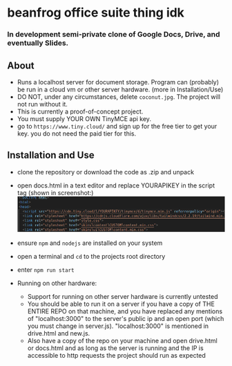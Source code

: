 # beanfrog office suite thing idk
### In development semi-private clone of Google Docs, Drive, and eventually Slides.

## About
- Runs a localhost server for document storage. Program can (probably) be run in a cloud vm or other server hardware. (more in Installation/Use)
- DO NOT, under any circumstances, delete `coconut.jpg`. The project will not run without it.
- This is currently a proof-of-concept project.
- You must supply YOUR OWN TinyMCE api key.
- go to `https://www.tiny.cloud/` and sign up for the free tier to get your key. you do not need the paid tier for this.

## Installation and Use
- clone the repository or download the code as .zip and unpack
- open docs.html in a text editor and replace YOURAPIKEY in the script tag (shown in screenshot:)
![screenshot](readmeassets/1.png)
- ensure `npm` and `nodejs` are installed on your system
- open a terminal and `cd` to the projects root directory
- enter `npm run start`

- Running on other hardware:
    - Support for running on other server hardware is currently untested
    - You should be able to run it on a server if you have a copy of THE ENTIRE REPO on that machine, and you have replaced any mentions of "localhost:3000" to the server's public ip and an open port (which you must change in server.js). "localhost:3000" is mentioned in drive.html and new.js.
    - Also have a copy of the repo on your machine and open drive.html or docs.html and as long as the server is running and the IP is accessible to http requests the project should run as expected
